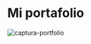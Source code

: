 # Mi portafolio

![captura-portfolio](https://github.com/VirginiaDevs/virginiadevs.github.io/assets/57789020/5ebb5621-a5bb-46ba-8a2e-58a12e47aaed)
